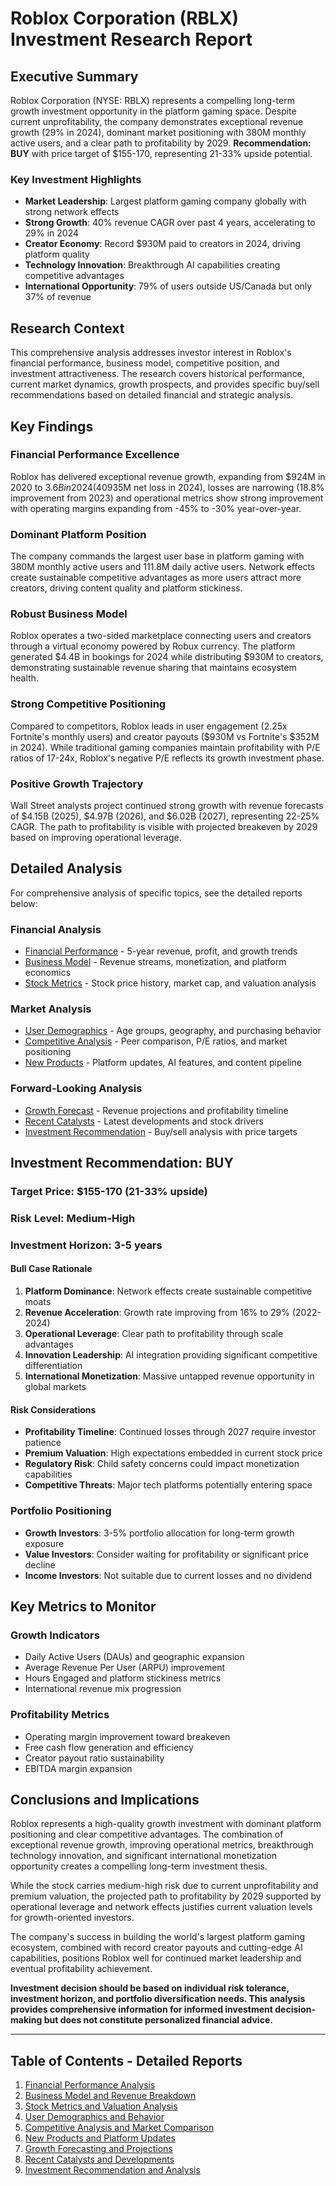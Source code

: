 # Roblox Corporation (RBLX) Investment Research Report

## Executive Summary

Roblox Corporation (NYSE: RBLX) represents a compelling long-term growth investment opportunity in the platform gaming space. Despite current unprofitability, the company demonstrates exceptional revenue growth (29% in 2024), dominant market positioning with 380M monthly active users, and a clear path to profitability by 2029. **Recommendation: BUY** with price target of $155-170, representing 21-33% upside potential.

### Key Investment Highlights
- **Market Leadership**: Largest platform gaming company globally with strong network effects
- **Strong Growth**: 40% revenue CAGR over past 4 years, accelerating to 29% in 2024  
- **Creator Economy**: Record $930M paid to creators in 2024, driving platform quality
- **Technology Innovation**: Breakthrough AI capabilities creating competitive advantages
- **International Opportunity**: 79% of users outside US/Canada but only 37% of revenue

## Research Context

This comprehensive analysis addresses investor interest in Roblox's financial performance, business model, competitive position, and investment attractiveness. The research covers historical performance, current market dynamics, growth prospects, and provides specific buy/sell recommendations based on detailed financial and strategic analysis.

## Key Findings

### Financial Performance Excellence
Roblox has delivered exceptional revenue growth, expanding from $924M in 2020 to $3.6B in 2024 (40% CAGR). While the company operates at a loss ($935M net loss in 2024), losses are narrowing (18.8% improvement from 2023) and operational metrics show strong improvement with operating margins expanding from -45% to -30% year-over-year.

### Dominant Platform Position
The company commands the largest user base in platform gaming with 380M monthly active users and 111.8M daily active users. Network effects create sustainable competitive advantages as more users attract more creators, driving content quality and platform stickiness.

### Robust Business Model
Roblox operates a two-sided marketplace connecting users and creators through a virtual economy powered by Robux currency. The platform generated $4.4B in bookings for 2024 while distributing $930M to creators, demonstrating sustainable revenue sharing that maintains ecosystem health.

### Strong Competitive Positioning
Compared to competitors, Roblox leads in user engagement (2.25x Fortnite's monthly users) and creator payouts ($930M vs Fortnite's $352M in 2024). While traditional gaming companies maintain profitability with P/E ratios of 17-24x, Roblox's negative P/E reflects its growth investment phase.

### Positive Growth Trajectory
Wall Street analysts project continued strong growth with revenue forecasts of $4.15B (2025), $4.97B (2026), and $6.02B (2027), representing 22-25% CAGR. The path to profitability is visible with projected breakeven by 2029 based on improving operational leverage.

## Detailed Analysis

For comprehensive analysis of specific topics, see the detailed reports below:

### Financial Analysis
- [Financial Performance](./reports/task-1-financial-performance.md) - 5-year revenue, profit, and growth trends
- [Business Model](./reports/task-2-business-model.md) - Revenue streams, monetization, and platform economics
- [Stock Metrics](./reports/task-3-stock-metrics.md) - Stock price history, market cap, and valuation analysis

### Market Analysis  
- [User Demographics](./reports/task-4-user-demographics.md) - Age groups, geography, and purchasing behavior
- [Competitive Analysis](./reports/task-5-competitive-analysis.md) - Peer comparison, P/E ratios, and market positioning
- [New Products](./reports/task-6-new-products.md) - Platform updates, AI features, and content pipeline

### Forward-Looking Analysis
- [Growth Forecast](./reports/task-7-growth-forecast.md) - Revenue projections and profitability timeline
- [Recent Catalysts](./reports/task-8-recent-catalysts.md) - Latest developments and stock drivers
- [Investment Recommendation](./reports/task-9-investment-recommendation.md) - Buy/sell analysis with price targets

## Investment Recommendation: BUY

### Target Price: $155-170 (21-33% upside)
### Risk Level: Medium-High
### Investment Horizon: 3-5 years

#### Bull Case Rationale
1. **Platform Dominance**: Network effects create sustainable competitive moats
2. **Revenue Acceleration**: Growth rate improving from 16% to 29% (2022-2024)
3. **Operational Leverage**: Clear path to profitability through scale advantages
4. **Innovation Leadership**: AI integration providing significant competitive differentiation
5. **International Monetization**: Massive untapped revenue opportunity in global markets

#### Risk Considerations
- **Profitability Timeline**: Continued losses through 2027 require investor patience
- **Premium Valuation**: High expectations embedded in current stock price
- **Regulatory Risk**: Child safety concerns could impact monetization capabilities
- **Competitive Threats**: Major tech platforms potentially entering space

### Portfolio Positioning
- **Growth Investors**: 3-5% portfolio allocation for long-term growth exposure
- **Value Investors**: Consider waiting for profitability or significant price decline
- **Income Investors**: Not suitable due to current losses and no dividend

## Key Metrics to Monitor

### Growth Indicators
- Daily Active Users (DAUs) and geographic expansion
- Average Revenue Per User (ARPU) improvement
- Hours Engaged and platform stickiness metrics
- International revenue mix progression

### Profitability Metrics
- Operating margin improvement toward breakeven
- Free cash flow generation and efficiency
- Creator payout ratio sustainability
- EBITDA margin expansion

## Conclusions and Implications

Roblox represents a high-quality growth investment with dominant platform positioning and clear competitive advantages. The combination of exceptional revenue growth, improving operational metrics, breakthrough technology innovation, and significant international monetization opportunity creates a compelling long-term investment thesis.

While the stock carries medium-high risk due to current unprofitability and premium valuation, the projected path to profitability by 2029 supported by operational leverage and network effects justifies current valuation levels for growth-oriented investors.

The company's success in building the world's largest platform gaming ecosystem, combined with record creator payouts and cutting-edge AI capabilities, positions Roblox well for continued market leadership and eventual profitability achievement.

**Investment decision should be based on individual risk tolerance, investment horizon, and portfolio diversification needs. This analysis provides comprehensive information for informed investment decision-making but does not constitute personalized financial advice.**

---

## Table of Contents - Detailed Reports

1. [Financial Performance Analysis](./reports/task-1-financial-performance.md)
2. [Business Model and Revenue Breakdown](./reports/task-2-business-model.md) 
3. [Stock Metrics and Valuation Analysis](./reports/task-3-stock-metrics.md)
4. [User Demographics and Behavior](./reports/task-4-user-demographics.md)
5. [Competitive Analysis and Market Comparison](./reports/task-5-competitive-analysis.md)
6. [New Products and Platform Updates](./reports/task-6-new-products.md)
7. [Growth Forecasting and Projections](./reports/task-7-growth-forecast.md)
8. [Recent Catalysts and Developments](./reports/task-8-recent-catalysts.md)
9. [Investment Recommendation and Analysis](./reports/task-9-investment-recommendation.md)